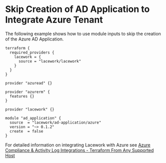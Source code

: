 # Skip Creation of AD Application to Integrate Azure Tenant
The following example shows how to use module inputs to skip the creation of the Azure AD Application.

```hcl
terraform {
  required_providers {
    lacework = {
      source = "lacework/lacework"
    }
  }
}

provider "azuread" {}

provider "azurerm" {
  features {}
}

provider "lacework" {}

module "ad_application" {
  source  = "lacework/ad-application/azure"
  version = "~> 0.1.2"
  create  = false
}
```

For detailed information on integrating Lacework with Azure see [Azure Compliance & Activity Log Integrations - Terraform From Any Supported Host](https://support.lacework.com/hc/en-us/articles/360058966313-Azure-Compliance-Activity-Log-Integrations-Terraform-From-Any-Supported-Host)